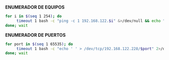 
**ENUMERADOR DE EQUIPOS**
```sh
for i in $(seq 1 254); do
     timeout 1 bash -c "ping -c 1 192.168.122.$i" &>/dev/null && echo "[+] Host: 192.168.122.$i - ACTIVE" &
done; wait
```

**ENUMERADOR DE PUERTOS**
```sh
for port in $(seq 1 65535); do
     timeout 1 bash -c "echo ' ' > /dev/tcp/192.168.122.228/$port" 2>/dev/null && echo "[+] Port $port - OPEN" &
done; wait
```
